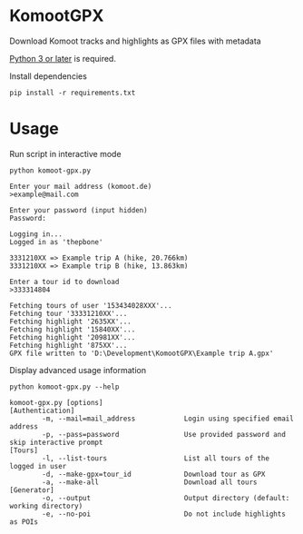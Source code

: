 # KomootGPX
Download Komoot tracks and highlights as GPX files with metadata

[Python 3 or later](https://www.python.org/downloads/) is required.

Install dependencies
```
pip install -r requirements.txt
```

# Usage

Run script in interactive mode
```
python komoot-gpx.py
```
```
Enter your mail address (komoot.de)
>example@mail.com

Enter your password (input hidden)
Password:

Logging in...
Logged in as 'thepbone'

3331210XX => Example trip A (hike, 20.766km)
3331210XX => Example trip B (hike, 13.863km)

Enter a tour id to download
>333314804

Fetching tours of user '153434028XXX'...
Fetching tour '33331210XX'...
Fetching highlight '2635XX'...
Fetching highlight '15840XX'...
Fetching highlight '20981XX'...
Fetching highlight '875XX'...
GPX file written to 'D:\Development\KomootGPX\Example trip A.gpx'
```

Display advanced usage information
```
python komoot-gpx.py --help
```
```
komoot-gpx.py [options]
[Authentication]
        -m, --mail=mail_address            Login using specified email address
        -p, --pass=password                Use provided password and skip interactive prompt
[Tours]
        -l, --list-tours                   List all tours of the logged in user
        -d, --make-gpx=tour_id             Download tour as GPX
        -a, --make-all                     Download all tours
[Generator]
        -o, --output                       Output directory (default: working directory)
        -e, --no-poi                       Do not include highlights as POIs
```
